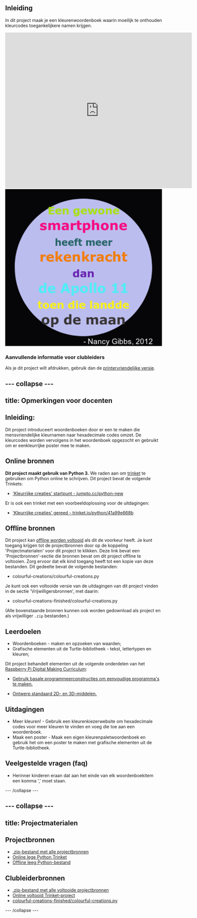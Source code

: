 ## Inleiding

In dit project maak je een kleurenwoordenboek waarin moeilijk te onthouden kleurcodes toegankelijkere namen krijgen.

<div class="trinket">
  <iframe src="https://trinket.io/embed/python/97822f48b7?outputOnly=true&start=result" width="600" height="500" frameborder="0" marginwidth="0" marginheight="0" allowfullscreen>
  </iframe>
  <img src="images/colourful-finished.png">
</div>

### Aanvullende informatie voor clubleiders

Als je dit project wilt afdrukken, gebruik dan de [printervriendelijke versie](https://projects.raspberrypi.org/en/projects/colourful-creations/print).

## \--- collapse \---

## title: Opmerkingen voor docenten

## Inleiding:

Dit project introduceert woordenboeken door er een te maken die mensvriendelijke kleurnamen naar hexadecimale codes omzet. De kleurcodes worden vervolgens in het woordenboek opgezocht en gebruikt om er een ​​kleurrijke poster mee te maken.

## Online bronnen

**Dit project maakt gebruik van Python 3.** We raden aan om [trinket](https://trinket.io/) te gebruiken om Python online te schrijven. Dit project bevat de volgende Trinkets:

* ['Kleurrijke creaties' startpunt - jumpto.cc/python-new](http://jumpto.cc/python-new)

Er is ook een trinket met een voorbeeldoplossing voor de uitdagingen:

* ['Kleurrijke creaties' gereed - trinket.io/python/41a99e668b](https://trinket.io/python/97822f48b7)

## Offline bronnen

Dit project kan [offline worden voltooid](https://www.codeclubprojects.org/en-GB/resources/python-working-offline/) als dit de voorkeur heeft. Je kunt toegang krijgen tot de projectbronnen door op de koppeling 'Projectmaterialen' voor dit project te klikken. Deze link bevat een 'Projectbronnen'-sectie die bronnen bevat om dit project offline te voltooien. Zorg ervoor dat elk kind toegang heeft tot een kopie van deze bestanden. Dit gedeelte bevat de volgende bestanden:

* colourful-creations/colourful-creations.py

Je kunt ook een voltooide versie van de uitdagingen van dit project vinden in de sectie 'Vrijwilligersbronnen', met daarin:

* colourful-creations-finished/colourful-creations.py

(Alle bovenstaande bronnen kunnen ook worden gedownload als project en als vrijwilliger `.zip` bestanden.)

## Leerdoelen

* Woordenboeken - maken en opzoeken van waarden;
* Grafische elementen uit de Turtle-bibliotheek - tekst, lettertypen en kleuren;

Dit project behandelt elementen uit de volgende onderdelen van het [Raspberry Pi Digital Making Curriculum](http://rpf.io/curriculum):

* [Gebruik basale programmeerconstructies om eenvoudige programma's te maken.](https://www.raspberrypi.org/curriculum/programming/creator)

* [Ontwerp standaard 2D- en 3D-middelen.](https://www.raspberrypi.org/curriculum/design/creator)

## Uitdagingen

* Meer kleuren! - Gebruik een kleurenkiezerwebsite om hexadecimale codes voor meer kleuren te vinden en voeg die toe aan een woordenboek. 
* Maak een poster - Maak een eigen kleurenpaletwoordenboek en gebruik het om een ​​poster te maken met grafische elementen uit de Turtle-bibliotheek. 

## Veelgestelde vragen (faq)

* Herinner kinderen eraan dat aan het einde van elk woordenboekitem een komma ',' moet staan. 

\--- /collapse \---

## \--- collapse \---

## title: Projectmaterialen

## Projectbronnen

* [.zip-bestand met alle projectbronnen](resources/colourful-creations-project-resources.zip)
* [Online lege Python Trinket](http://jumpto.cc/python-new)
* [Offline leeg Python-bestand](resources/new-new.py)

## Clubleiderbronnen

* [.zip-bestand met alle voltooide projectbronnen](resources/colourful-creations-volunteer-resources.zip)
* [Online voltooid Trinket-project](https://trinket.io/python/97822f48b7)
* [colourful-creations-finished/colourful-creations.py](resources/colourful-creations-finished-colourful-creations.py)

\--- /collapse \---